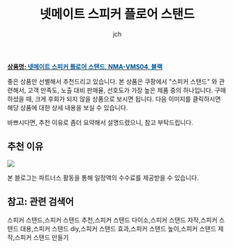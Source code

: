 ﻿---
layout: post
title: "넷메이트 스피커 플로어 스탠드"
author: jch
categories: [가전제품]
tags:
  [
    스피커 스탠드,
    스피커 스탠드 추천,
    스피커 스탠드 다이소,
    스피커 스탠드 자작,
    스피커 스탠드 대용,
    스피커 스탠드 diy,
    스피커 스탠드 효과,
    스피커 스탠드 높이,
    스피커 스탠드 제작,
    스피커 스탠드 만들기,
  ]
image: https://static.coupangcdn.com/image/retail/images/2020/04/01/15/5/03f9fbed-32d4-49b8-ab6c-f1d2fcc8f610.jpg
description: "쿠팡에서 스피커 스탠드 관련 상품으로 가장 고객 선호도가 높은 제품 중 하나입니다."
---

<a href="https://link.coupang.com/re/AFFSDP?lptag=AF7868842&pageKey=1419029175&itemId=2456623714&vendorItemId=70450169743&traceid=V0-153-e21396a75d780fb3"><b>상품명: <font color='#01579B'>넷메이트 스피커 플로어 스탠드, NMA-VMS04, 블랙</font></b></a>

좋은 상품만 선별해서 추천드리고 있습니다.
본 상품은 쿠팡에서 "스피커 스탠드" 와 관련해서, 고객 만족도, 노출 대비 판매율, 선호도가 가장 높은 제품 중의 하나입니다.
구매하셨을 때, 크게 후회가 되지 않을 상품으로 보시면 됩니다.
다음 이미지를 클릭하시면 해당 상품에 대한 상세 내용을 보실 수 있습니다.

바쁘시다면, 추천 이유로 좀더 요약해서 설명드렸으니, 참고 부탁드립니다.

## 추천 이유

<a href="https://link.coupang.com/re/AFFSDP?lptag=AF7868842&pageKey=1419029175&itemId=2456623714&vendorItemId=70450169743&traceid=V0-153-e21396a75d780fb3"><img src="https://thumbnail9.coupangcdn.com/thumbnails/remote/q89/image/retail/images/2020/04/01/15/8/74b30abb-3333-416f-849e-ccfbaa1c10a6.jpg"></a>

본 블로그는 파트너스 활동을 통해 일정액의 수수료를 제공받을 수 있습니다.

## 참고: 관련 검색어

스피커 스탠드,스피커 스탠드 추천,스피커 스탠드 다이소,스피커 스탠드 자작,스피커 스탠드 대용,스피커 스탠드 diy,스피커 스탠드 효과,스피커 스탠드 높이,스피커 스탠드 제작,스피커 스탠드 만들기

